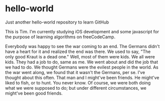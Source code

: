 # hello-world
Just another hello-world repository to learn GitHub

This is Tim. I'm currently studying iOS development and some javascript for the purpose of learning algorithms on freeCodeCamp. 

Everybody was happy to see the war coming to an end. The Germans didn't have a heart for it and realized the end was there.
We used to say, "The only good Kraut is a dead one."
Well, most of them were kids. We all were kids. They had a job to do, same as me. We went about and did the job that we had to do.
We thought Germans were the evilest people in the world. As the war went along, we found that it wasn't the Germans, per se.
l've thought about this often.
That man and l might've been friends. He might've liked to fish, or to hunt.
You never know.
Of course, we were both doing what we were supposed to do; but under different circumstances, we might've been good friends.
